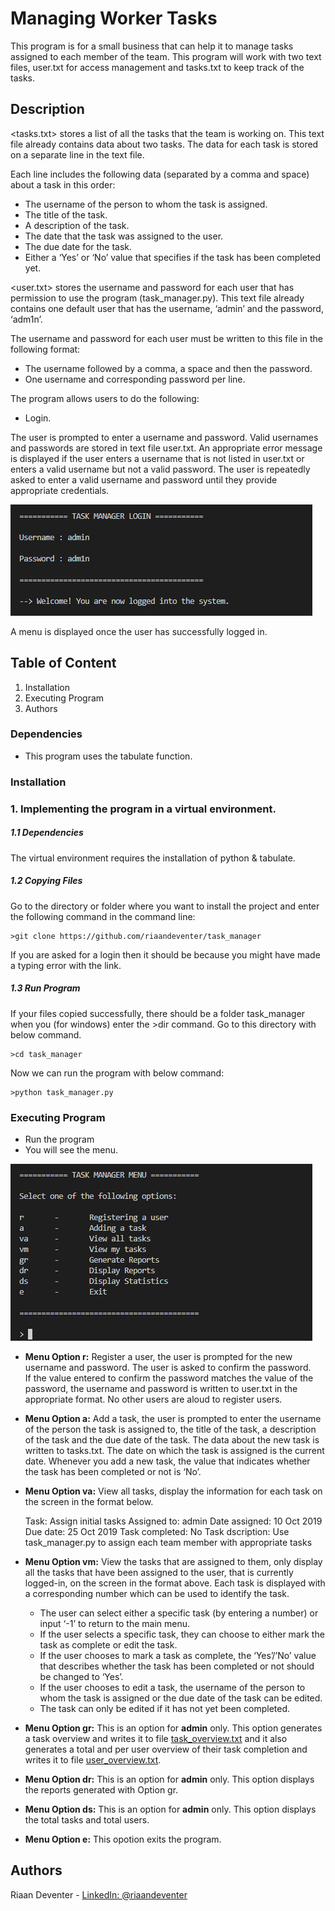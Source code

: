 # Managing Worker Tasks

This program is for a small business that can help it to manage tasks assigned to each member of the team. 
This program will work with two text files, user.txt for access management and tasks.txt to keep track of the tasks.

## Description

<tasks.txt> stores a list of all the tasks that the team is working on. This text file already contains data about two tasks. 
The data for each task is stored on a separate line in the text file. 

Each line includes the following data (separated by a comma and space) about a task in this order:
* The username of the person to whom the task is assigned.
* The title of the task.
* A description of the task.
* The date that the task was assigned to the user.
* The due date for the task.
* Either a ‘Yes’ or ‘No’ value that specifies if the task has been completed yet.

<user.txt> stores the username and password for each user that has permission to use the program (task_manager.py). 
This text file already contains one default user that has the username, ‘admin’ and the password, ‘adm1n’. 

The username and password for each user must be written to this file in the following format:
* The username followed by a comma, a space and then the password.
* One username and corresponding password per line.

The program allows users to do the following:

* Login. 

The user is prompted to enter a username and password. Valid usernames and passwords are stored in text file user.txt. 
An appropriate error message is displayed if the user enters a username that is not listed in user.txt or enters a valid username but not a valid password. 
The user is repeatedly asked to enter a valid username and password until they provide appropriate credentials.

![Main Menu](/images/login.jpg)

A menu is displayed once the user has successfully logged in.

## Table of Content
1. Installation
2. Executing Program
3. Authors

### Dependencies

* This program uses the tabulate function.

### Installation

### 1.  Implementing the program in a virtual environment.

##### 1.1   Dependencies

The virtual environment requires the installation of python & tabulate.

##### 1.2   Copying Files

Go to the directory or folder where you want to install the project and enter the following command in the command line:
```
>git clone https://github.com/riaandeventer/task_manager
```
If you are asked for a login then it should be because you might have made a typing error with the link.

##### 1.3   Run Program

If your files copied successfully, there should be a folder task_manager when you (for windows) enter the >dir command.
Go to this directory with below command.
```
>cd task_manager
```
Now we can run the program with below command:
```
>python task_manager.py
```
### Executing Program

* Run the program
* You will see the menu.

![Main Menu](/images/menu.jpg)

* __Menu Option r:__ Register a user, the user is prompted for the new username and password. The user is asked to confirm the password.   
      If the value entered to confirm the password matches the value of the password, the username and password is written to user.txt 
      in the appropriate format. No other users are aloud to register users.
      
* __Menu Option a:__ Add a task, the user is prompted to enter the username of the person the task is assigned to, 
    the title of the task, a description of the task and the due date of the task. The data about the new task is written to tasks.txt. 
    The date on which the task is assigned is the current date. Whenever you add a new task, the value that indicates whether 
    the task has been completed or not is ‘No’.
    
* __Menu Option va:__ View all tasks, display the information for each task on the screen in the format below.

    Task:               Assign initial tasks
    Assigned to:        admin
    Date assigned:      10 Oct 2019
    Due date:           25 Oct 2019
    Task completed:     No
    Task dscription:    Use task_manager.py to assign each team member with appropriate tasks
    
* __Menu Option vm:__ View the tasks that are assigned to them, only display all the tasks that have been assigned to the user, 
    that is currently logged-in, on the screen in the format above.
    Each task is displayed with a corresponding number which can be used to identify the task.
    -   The user can select either a specific task (by entering a number) or input ‘-1’ to return to the main menu.
    -   If the user selects a specific task, they can choose to either mark the task as complete or edit the task. 
    -   If the user chooses to mark a task as complete, the ‘Yes’/’No’ value that
        describes whether the task has been completed or not should be changed to ‘Yes’. 
    -   If the user chooses to edit a task, the username of the person to whom the task is assigned or the due date of the task can be edited. 
    -   The task can only be edited if it has not yet been completed.
    
* __Menu Option gr:__ This is an option for __admin__ only. This option generates a task overview and writes it to file [task_overview.txt](/task_overview.txt) and
      it also generates a total and per user overview of their task completion and writes it to file [user_overview.txt](/user_overview.txt).
      
* __Menu Option dr:__ This is an option for __admin__ only. This option displays the reports generated with Option gr.

* __Menu Option ds:__ This is an option for __admin__ only. This option displays the total tasks and total users.

* __Menu Option e:__ This opotion exits the program.

## Authors

Riaan Deventer  - [LinkedIn: @riaandeventer](https://www.linkedin.com/in/riaandeventer/)
